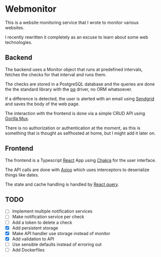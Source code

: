 # Webmonitor

This is a website monitoring service that I wrote to monitor various
websites.

I recently rewritten it completely as an excuse to learn about some web
technologies.

## Backend
The backend uses a Monitor object that runs at predefined intervals, fetches the checks for that interval and runs them.

The checks are stored in a PostgreSQL database and the queries are done the the standard library with the [pq](https://pkg.go.dev/github.com/lib/pq@v1.9.0) driver, no ORM whatsoever.

If a difference is detected, the user is alerted with an email using [Sendgrid](https://sendgrid.com/) and saves the body of the web page.

The interaction with the frontend is done via a simple CRUD API using [Gorilla Mux](https://github.com/gorilla/mux).

There is no authorization or authentication at the moment, as this is something that is thought as selfhosted at home, but I might add it later on.


## Frontend
The frontend is a Typescript [React](https://reactjs.org/) App using [Chakra](https://chakra-ui.com/) for the user interface.

The API calls are done with [Axios](https://github.com/axios/axios) which uses interceptors to deserialize things like dates.

The state and cache handling is handled by [React query](https://react-query.tanstack.com/).

## TODO
* [ ] Implement multiple notification services
* [ ] Make notification service per check
* [ ] Add a token to delete a check
* [x] Add persistent storage
* [x] Make API handler use storage instead of monitor
* [x] Add validation to API
* [ ] Use sensible defaults instead of erroring out
* [ ] Add Dockerfiles

